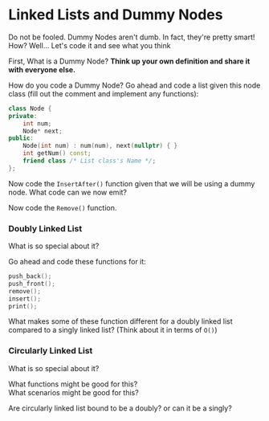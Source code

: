 # Linked Lists and Dummy Nodes
Do not be fooled. Dummy Nodes aren't dumb. In fact, they're pretty smart! How? Well... 
Let's code it and see what you think

First, What is a Dummy Node? **Think up your own definition and share it with everyone else.**

How do you code a Dummy Node? Go ahead and code a list given this node class (fill out the comment and implement any functions):
```c++
class Node {
private:
    int num;
    Node* next;
public:
    Node(int num) : num(num), next(nullptr) { }
    int getNum() const;
    friend class /* List class's Name */; 
};
```
Now code the `InsertAfter()` function given that we will be using a dummy node. What code can we now emit?

Now code the `Remove()` function.

### Doubly Linked List
What is so special about it?

Go ahead and code these functions for it:
```c++
push_back();
push_front();
remove();
insert();
print();
```

What makes some of these function different for a doubly linked list compared to a singly linked list? (Think about it in terms of `O()`)

### Circularly Linked List
What is so special about it?

What functions might be good for this?  
What scenarios might be good for this?  

Are circularly linked list bound to be a doubly? or can it be a singly?
